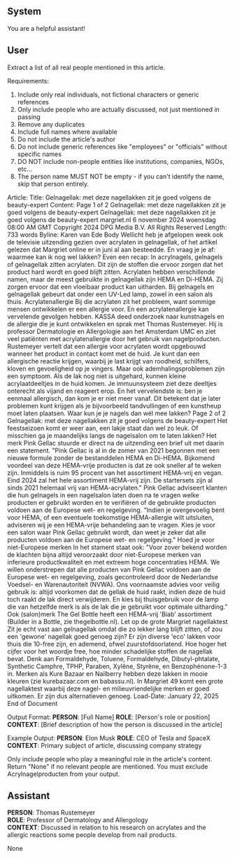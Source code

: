 ## System

You are a helpful assistant!

## User


Extract a list of all real people mentioned in this article.

Requirements:
1. Include only real individuals, not fictional characters or generic references
2. Only include people who are actually discussed, not just mentioned in passing
3. Remove any duplicates
4. Include full names where available
5. Do not include the article's author
6. Do not include generic references like "employees" or "officials" without specific names
7. DO NOT include non-people entities like institutions, companies, NGOs, etc...
8. The person name MUST NOT be empty - if you can't identify the name, skip that person entirely.

Article:
Title: Gelnagellak: met deze nagellakken zit je goed volgens de beauty-expert
Content: Page 1 of 2
Gelnagellak: met deze nagellakken zit je goed volgens de beauty-expert
Gelnagellak: met deze nagellakken zit je goed volgens de beauty-expert
margriet.nl
6 november 2024 woensdag 08:00 AM GMT
Copyright 2024 DPG Media B.V. All Rights Reserved
Length: 733 words
Byline: Karen van Ede
Body
Wellicht heb je afgelopen week ook de televisie uitzending gezien over acrylaten in gelnagellak, of het artikel 
gelezen dat Margriet online er in juni al aan besteedde. En vraag je je af: waarmee kan ik nog wel lakken?
Even een recap: In acrylnagels, gelnagels of gelnagellak zitten acrylaten. Dit zijn de stoffen die ervoor zorgen dat 
het product hard wordt en goed blijft zitten. Acrylaten hebben verschillende namen, maar de meest gebruikte in 
gelnagellak zijn HEMA en Di-HEMA. Zij zorgen ervoor dat een vloeibaar product kan uitharden. Bij gelnagels en 
gelnagellak gebeurt dat onder een UV-Led lamp, zowel in een salon als thuis.
Acrylatenallergie
Bij die acrylaten zit het probleem, want sommige mensen ontwikkelen er een allergie voor. En een 
acrylatenallergie kan vervelende gevolgen hebben. KASSA deed onderzoek naar kunstnagels en de allergie die 
je kunt ontwikkelen en sprak met Thomas Rustemeyer. Hij is professor Dermatologie en Allergologie aan het 
Amsterdam UMC en ziet veel patiënten met acrylatenallergie door het gebruik van nagelproducten. Rustemeyer 
vertelt dat een allergie voor acrylaten wordt opgebouwd wanneer het product in contact komt met de huid. Je kunt 
dan een allergische reactie krijgen, waarbij je last krijgt van roodheid, schilfers, kloven en gevoeligheid op je 
vingers. Maar ook ademhalingsproblemen zijn een symptoom. Als de lak nog niet is uitgehard, kunnen kleine 
acrylaatdeeltjes in de huid komen. Je immuunsysteem ziet deze deeltjes onterecht als vijand en reageert erop. En 
het vervelendste is: ben je eenmaal allergisch, dan kom je er niet meer vanaf. Dit betekent dat je later problemen 
kunt krijgen als je bijvoorbeeld tandvullingen of een kunstheup moet laten plaatsen.
Waar kun je je nagels dan wél mee lakken?
Page 2 of 2
Gelnagellak: met deze nagellakken zit je goed volgens de beauty-expert
Het feestseizoen komt er weer aan, een lakje staat dan wel zo leuk. Of misschien ga je maandelijks langs de 
nagelsalon om te laten lakken?
Het merk Pink Gellac stuurde er direct na de uitzending een brief uit met daarin een statement. "Pink Gellac is al in 
de zomer van 2021 begonnen met een nieuwe formule zonder de bestanddelen HEMA en Di-HEMA. Bijkomend 
voordeel van deze HEMA-vrije producten is dat ze ook sneller af te weken zijn. Inmiddels is ruim 95 procent van het 
assortiment HEMA-vrij en vegan. Eind 2024 zal het hele assortiment HEMA-vrij zijn. De startersets zijn al sinds 
2021 helemaal vrij van HEMA-acrylaten."
Pink Gellac adviseert klanten die hun gelnagels in een nagelsalon laten doen na te vragen welke producten er 
gebruikt worden en te verifiëren of de gebruikte producten voldoen aan de Europese wet- en regelgeving. "Indien je 
overgevoelig bent voor HEMA, of een eventuele toekomstige HEMA-allergie wilt uitsluiten, adviseren wij je een 
HEMA-vrije behandeling aan te vragen. Kies je voor een salon waar Pink Gellac gebruikt wordt, dan weet je zeker 
dat alle producten voldoen aan de Europese wet- en regelgeving."
Hoed je voor niet-Europese merken
In het stament staat ook: "Voor zover bekend worden de klachten bijna altijd veroorzaakt door niet-Europese 
merken van inferieure productkwaliteit en met extreem hoge concentraties HEMA. We willen onderstrepen dat alle 
producten van Pink Gellac voldoen aan de Europese wet- en regelgeving, zoals gecontroleerd door de 
Nederlandse Voedsel- en Warenautoriteit (NVWA). Ons voornaamste advies voor veilig gebruik is: altijd voorkomen 
dat de gellak de huid raakt, indien deze de huid toch raakt de lak direct verwijderen. En kies bij thuisgebruik voor de 
lamp die van hetzelfde merk is als de lak die je gebruikt voor optimale uitharding." Ook (salon)merk The Gel Bottle 
heeft een HEMA-vrij 'Biab' assortiment (Builder in a Bottle, zie thegelbottle.nl).
Let op de grote Margriet nagellaktest
Zit je echt vast aan gelnagellak omdat die zo lekker lang blijft zitten, of zou een 'gewone' nagellak goed genoeg 
zijn? Er zijn diverse 'eco' lakken voor thuis die 10-free zijn, en ademend, ofwel zuurstofdoorlatend. Hoe hoger het 
cijfer voor het woordje free, hoe minder schadelijke stoffen de nagellak bevat. Denk aan Formaldehyde, Toluene, 
Formaldehyde, Dibutyl-phtalate, Synthetic Camphre, TPHP, Paraben, Xylêne, Styrêne, en Benzophénone-1-3 in.
Merken als Kure Bazaar en Nailberry hebben deze lakken in mooie kleuren (zie kurebazaar.com en babassu.nl).
In Margriet 49 komt een grote nagellaktest waarbij deze nagel- en milieuvriendelijke merken er goed uitkomen. Er 
zijn dus alternatieven genoeg.
Load-Date: January 22, 2025
End of Document

Output Format:
**PERSON**: [Full Name]
**ROLE**: [Person's role or position]
**CONTEXT**: [Brief description of how the person is discussed in the article]

Example Output:
**PERSON**: Elon Musk
**ROLE**: CEO of Tesla and SpaceX
**CONTEXT**: Primary subject of article, discussing company strategy

Only include people who play a meaningful role in the article's content. Return "None" if no relevant people are mentioned.
You must exclude Acrylnagelproducten from your output.


## Assistant

**PERSON**: Thomas Rustemeyer  
**ROLE**: Professor of Dermatology and Allergology  
**CONTEXT**: Discussed in relation to his research on acrylates and the allergic reactions some people develop from nail products.  

None

